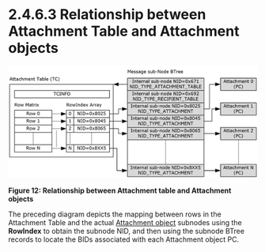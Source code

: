 <html dir="LTR" xmlns:mshelp="http://msdn.microsoft.com/mshelp" xmlns:ddue="http://ddue.schemas.microsoft.com/authoring/2003/5" xmlns:xlink="http://www.w3.org/1999/xlink" xmlns:tool="http://www.microsoft.com/tooltip">
    <head>
        <meta http-equiv="Content-Type" content="text/html; CHARSET=utf-8"></meta>
        <meta name="save" content="history"></meta>
        <title>2.4.6.3 Relationship between Attachment Table and Attachment objects</title>
        <xml>
            <mshelp:toctitle title="2.4.6.3 Relationship between Attachment Table and Attachment objects"></mshelp:toctitle>
            <mshelp:rltitle title="[MS-PST]: Relationship between Attachment Table and Attachment objects"></mshelp:rltitle>
            <mshelp:keyword index="A" term="f3fcc68c-53ee-4c2a-82d7-113e44f1fb3f"></mshelp:keyword>
            <mshelp:attr name="DCSext.ContentType" value="open specification"></mshelp:attr>
            <mshelp:attr name="AssetID" value="f3fcc68c-53ee-4c2a-82d7-113e44f1fb3f"></mshelp:attr>
            <mshelp:attr name="TopicType" value="kbRef"></mshelp:attr>
            <mshelp:attr name="DCSext.Title" value="[MS-PST]: Relationship between Attachment Table and Attachment objects" />
        </xml>
    </head>
    <body>
        <div id="header">
            <h1 class="heading">2.4.6.3 Relationship between Attachment Table and Attachment objects</h1>
        </div>
        <div id="mainSection">
            <div id="mainBody">
                <div id="allHistory" class="saveHistory"></div>
                <div id="sectionSection0" class="section" name="collapseableSection">
                    

<p><img id="MS-PST_pict92b80426-116a-45c3-811b-59f9411d618c.png" src="MS-PST_files/image012.png" alt="Relationship between Attachment table and Attachment objects" title="Relationship between Attachment table and Attachment objects"></p>

<p><b>Figure 12: Relationship between Attachment table and
Attachment objects</b></p>

<p>The preceding diagram depicts the mapping between rows in
the Attachment Table and the actual <a href="08220cc9-69b1-4072-a2e7-2a0ff201d505.md#gt_6ab4cacc-0e1a-4843-b9e5-4f1fee5a695a">Attachment object</a> subnodes
using the <b>RowIndex</b> to obtain the subnode NID, and then using the subnode
BTree records to locate the BIDs associated with each Attachment object PC.</p>
                </div>
            </div>
        </div>
    </body>
</html>
